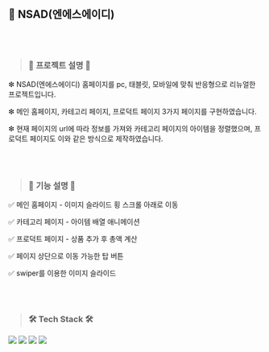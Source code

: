 ## 👖 NSAD(엔에스에이디)


<br/><br/>
>
> ###  📝 프로젝트 설명 📝
>


  ❇ NSAD(엔에스에이디) 홈페이지를 pc, 태블릿, 모바일에 맞춰 반응형으로 리뉴얼한 프로젝트입니다.
  
  
  ❇ 메인 홈페이지, 카테고리 페이지, 프로덕트 페이지 3가지 페이지를 구현하였습니다.
  
  
  ❇ 현재 페이지의 url에 따라 정보를 가져와 카테고리 페이지의 아이템을 정렬했으며, 프로덕트 페이지도 이와 같은 방식으로 제작하였습니다.

<br/><br/>
>
> ###  📝 기능 설명 📝
> 


  ✅ 메인 홈페이지 - 이미지 슬라이드 횡 스크롤 아래로 이동
  
  
  ✅ 카테고리 페이지 - 아이템 배열 애니메이션
  
  
  ✅ 프로덕트 페이지 - 상품 추가 후 총액 계산
  
  
  ✅ 페이지 상단으로 이동 가능한 탑 버튼
  
  
  ✅ swiper를 이용한 이미지 슬라이드
 
<br/><br/>
>
> ###  🛠 Tech Stack 🛠
>


  <img src="https://img.shields.io/badge/html5-E34F26?style=for-the-badge&logo=html5&logoColor=white">
  
  <img src="https://img.shields.io/badge/css-1572B6?style=for-the-badge&logo=css3&logoColor=white">
  
  <img src="https://img.shields.io/badge/javascript-F7DF1E?style=for-the-badge&logo=javaScipt&logoColor=black"/>
  
  <img src="https://img.shields.io/badge/jquery-0769AD?style=for-the-badge&logo=jquery&logoColor=white">
  
